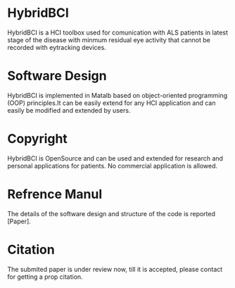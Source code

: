 # HybridBCI
HybridBCI is a HCI toolbox used for comunication with ALS patients in latest stage of the disease with minmum residual eye activity that cannot be recorded with eytracking devices.

# Software Design
HybridBCI is implemented in Matalb based on object-oriented programming (OOP) principles.It can be easily extend for any HCI application and can easily be modified and extended by users.

# Copyright 
HybridBCI is OpenSource and can be used and extended for research and personal applications for patients. No commercial application is allowed.

# Refrence Manul
The details of the software design and structure of the code is reported [Paper].

# Citation
The submited paper is under review now, till it is accepted, please contact for getting a prop citation.
